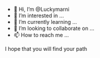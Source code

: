 - 👋 Hi, I’m @Luckymarni
- 👀 I’m interested in ...
- 🌱 I’m currently learning ...
- 💞️ I’m looking to collaborate on ...
- 📫 How to reach me ...

<!---
Luckymarni/Luckymarni is a ✨ special ✨ repository because its `README.md` (this file) appears on your GitHub profile.
You can click the Preview link to take a look at your changes.
--->
I hope that you will find your path

